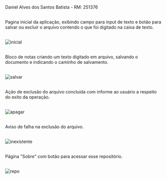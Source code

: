 Daniel Alves dos Santos Batista - RM: 251376  <br><br>


Pagina inicial da aplicação, exibindo campo para input de texto e botão para salvar ou excluir o arquivo contendo o que foi digitado na caixa de texto.  <br><br>

![inicial](https://github.com/user-attachments/assets/61c1e646-e905-42ca-9280-f38d999af519)<br><br>



Bloco de notas criando um texto digitado em arquivo, salvando o documento e indicando o caminho de salvamento.  <br><br>


![salvar](https://github.com/user-attachments/assets/16c9c7a3-1727-4993-9489-e6d685526d3e)<br><br>



Ação de exclusão do arquivo concluída com informe ao usuário a respeito do exito da operação.   <br><br>


![apagar](https://github.com/user-attachments/assets/f74f3d65-8e43-424c-be29-5ab3063e9691)<br><br>


Aviso de falha na exclusão do arquivo.<br><br>



![inexistente](https://github.com/user-attachments/assets/1aa3d033-a72d-4ef6-a2ce-0bccfc670442)<br><br>


Página "Sobre" com botão para acessar esse repositório.<br><br>

![repo](https://github.com/user-attachments/assets/f6a95d46-4726-4c08-b73b-c5803c5fcff3)








